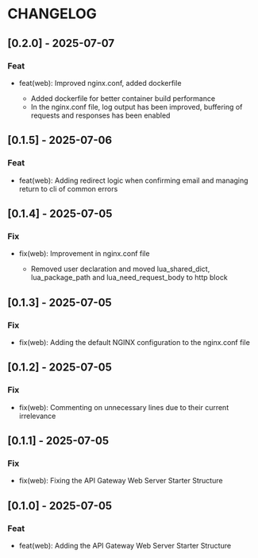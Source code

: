 # CHANGELOG

## [0.2.0] - 2025-07-07

### Feat

- feat(web): Improved nginx.conf, added dockerfile

    - Added dockerfile for better container build performance
    - In the nginx.conf file, log output has been improved, buffering of requests and responses has been enabled


## [0.1.5] - 2025-07-06

### Feat

- feat(web): Adding redirect logic when confirming email and managing return to cli of common errors


## [0.1.4] - 2025-07-05

### Fix

- fix(web): Improvement in nginx.conf file

    - Removed user declaration and moved lua_shared_dict, lua_package_path and lua_need_request_body to http block

## [0.1.3] - 2025-07-05

### Fix

- fix(web): Adding the default NGINX configuration to the nginx.conf file

## [0.1.2] - 2025-07-05

### Fix

- fix(web): Commenting on unnecessary lines due to their current irrelevance

## [0.1.1] - 2025-07-05

### Fix

- fix(web): Fixing the API Gateway Web Server Starter Structure

## [0.1.0] - 2025-07-05

### Feat

- feat(web): Adding the API Gateway Web Server Starter Structure
